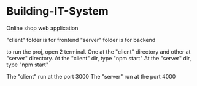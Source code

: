 # Building-IT-System
Online shop web application

"client" folder is for frontend 
"server" folder is for backend

to run the proj, open 2 terminal. One at the "client" directory and other at "server" directory.
At the "client" dir, type "npm start"
At the "server" dir, type "npm start"

The "client" run at the port 3000
The "server" run at the port 4000

